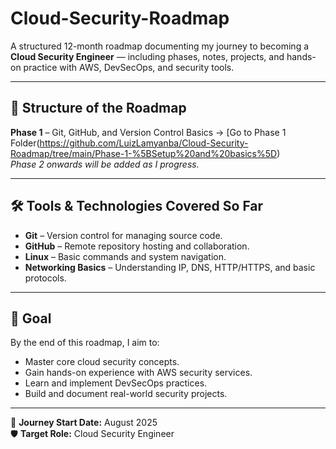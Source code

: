 # Cloud-Security-Roadmap

A structured 12-month roadmap documenting my journey to becoming a **Cloud Security Engineer** — including phases, notes, projects, and hands-on practice with AWS, DevSecOps, and security tools.

---

## 📌 Structure of the Roadmap

**Phase 1** – Git, GitHub, and Version Control Basics → [Go to Phase 1 Folder(https://github.com/LuizLamyanba/Cloud-Security-Roadmap/tree/main/Phase-1-%5BSetup%20and%20basics%5D)  
_Phase 2 onwards will be added as I progress._

---

## 🛠 Tools & Technologies Covered So Far
- **Git** – Version control for managing source code.  
- **GitHub** – Remote repository hosting and collaboration.  
- **Linux** – Basic commands and system navigation.  
- **Networking Basics** – Understanding IP, DNS, HTTP/HTTPS, and basic protocols.  

---

## 🎯 Goal
By the end of this roadmap, I aim to:
- Master core cloud security concepts.
- Gain hands-on experience with AWS security services.
- Learn and implement DevSecOps practices.
- Build and document real-world security projects.

---

📅 **Journey Start Date:** August 2025  
🛡 **Target Role:** Cloud Security Engineer
